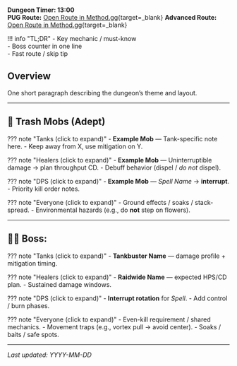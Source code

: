# <Dungeon Name>

**Dungeon Timer: 13:00**  
**PUG Route:** [Open Route in Method.gg](https://www.method.gg/fellowship/route-planner/urrak-markets#eJx9VMtugzAQ/BefqYQJ71tCpeZCW5XmUKHIsghVaBBUtkkPVf+9BEKpozHX2dfseNbf5JPEeU52KXvqlOiaphQsYc6dTaxbcDWAmeKqKtJSHteFagWzp9SdEPyU1fw8JLsD/PjMtrx+T3lTcFUcx97UGPINzS6T91aOa/64PrSilIpXTXnYdFOYrtAqkTYn5eJUKnnJRskeAv0FSrZ5d8NcG42AZNzr3B7etqJfNStHksGUrcMRahLC9w2XZI4C41JRCEf7LoY9aCNn3kszIhTBgfwd+NSOC1EPy7VaNNPMRq/yZvLYhOGyRyMoycjl/oUlXa0qqVL+0YqES6W748ZKoQGPsMAUykOh56kP0QCiIUSNh2daZ8mTnvkjgXcM/eFBAYZzusql/0UOlCZYNg6FD+xrO88TIKNguvwkZZtWytevqpHsTUg+9Kd9hRZZV80U2e8tciAx+S9tn34mMf35BSPH8oQ=){target=_blank}
**Advanced Route:** [Open Route in Method.gg](https://www.method.gg/fellowship/route-planner/urrak-markets#eJx9VNFugjAU/Zc+a0JbCsrbxpL5wraM+EQIabATp4GlFF+W/fsAFURPfT3ntj339J77S35IkCRkHWVrreU+knqvTJ2FGZ07ZNbh743RTVkq3YICgR4CGQJ5D8ZGml0eqbp4yk2lM+dS2iuID/LYF7voBqiqq0xnyd1rUC1fwCsciHKIQmWugM1R3Bz1LfjCgi/hm9gOdvbj5TOLZJlLkxc94Z/K72CGYX6BWxXNtjBKH3elGm1BjGNlBHzEw5I8Nn5p70Eot+r6+6fuWExb4rtP6t8+spU8fE0oamU8cRaESGE/BkMEp0rAqRLDnLxWWtVGtm5unpupYBvLBnpV6ZaJ1c37UxjGxYdifRcOu4f/gbkWXMxhcCmOPtRHocVjvCYojP4YrdsNSC0Ex7IZTCODm5BBWxlsnA3RCZuD2dUmkt+VDmVtHmxauM94pzBNZ2RDAnLdVFt6JAH9+wd8ZvM/){target=_blank}

!!! info "TL;DR"
    - Key mechanic / must-know  
    - Boss counter in one line  
    - Fast route / skip tip  

## Overview
One short paragraph describing the dungeon’s theme and layout.

---

## 🧹 Trash Mobs (Adept)

??? note "Tanks (click to expand)"
    - **Example Mob** — Tank-specific note here.
    - Keep away from X, use mitigation on Y.

??? note "Healers (click to expand)"
    - **Example Mob** — Uninterruptible damage → plan throughput CD.
    - Debuff behavior (dispel / _do not_ dispel).

??? note "DPS (click to expand)"
    - **Example Mob** — *Spell Name* → **interrupt**.
    - Priority kill order notes.

??? note "Everyone (click to expand)"
    - Ground effects / soaks / stack-spread.
    - Environmental hazards (e.g., do **not** step on flowers).

---

## 🧑‍💼 Boss: <Boss Name>

??? note "Tanks (click to expand)"
    - **Tankbuster Name** — damage profile + mitigation timing.

??? note "Healers (click to expand)"
    - **Raidwide Name** — expected HPS/CD plan.
    - Sustained damage windows.

??? note "DPS (click to expand)"
    - **Interrupt rotation** for *Spell*.
    - Add control / burn phases.

??? note "Everyone (click to expand)"
    - Even-kill requirement / shared mechanics.
    - Movement traps (e.g., vortex pull → avoid center).
    - Soaks / baits / safe spots.

---

*Last updated: YYYY-MM-DD*
